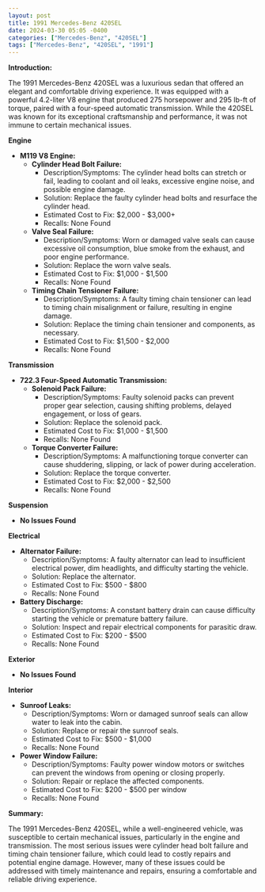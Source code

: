 ```yaml
---
layout: post
title: 1991 Mercedes-Benz 420SEL
date: 2024-03-30 05:05 -0400
categories: ["Mercedes-Benz", "420SEL"]
tags: ["Mercedes-Benz", "420SEL", "1991"]
---
```

**Introduction:**

The 1991 Mercedes-Benz 420SEL was a luxurious sedan that offered an elegant and comfortable driving experience. It was equipped with a powerful 4.2-liter V8 engine that produced 275 horsepower and 295 lb-ft of torque, paired with a four-speed automatic transmission. While the 420SEL was known for its exceptional craftsmanship and performance, it was not immune to certain mechanical issues.

**Engine**

* **M119 V8 Engine:**
    * **Cylinder Head Bolt Failure:**
        * Description/Symptoms: The cylinder head bolts can stretch or fail, leading to coolant and oil leaks, excessive engine noise, and possible engine damage.
        * Solution: Replace the faulty cylinder head bolts and resurface the cylinder head.
        * Estimated Cost to Fix: $2,000 - $3,000+
        * Recalls: None Found
    * **Valve Seal Failure:**
        * Description/Symptoms: Worn or damaged valve seals can cause excessive oil consumption, blue smoke from the exhaust, and poor engine performance.
        * Solution: Replace the worn valve seals.
        * Estimated Cost to Fix: $1,000 - $1,500
        * Recalls: None Found
    * **Timing Chain Tensioner Failure:**
        * Description/Symptoms: A faulty timing chain tensioner can lead to timing chain misalignment or failure, resulting in engine damage.
        * Solution: Replace the timing chain tensioner and components, as necessary.
        * Estimated Cost to Fix: $1,500 - $2,000
        * Recalls: None Found

**Transmission**

* **722.3 Four-Speed Automatic Transmission:**
    * **Solenoid Pack Failure:**
        * Description/Symptoms: Faulty solenoid packs can prevent proper gear selection, causing shifting problems, delayed engagement, or loss of gears.
        * Solution: Replace the solenoid pack.
        * Estimated Cost to Fix: $1,000 - $1,500
        * Recalls: None Found
    * **Torque Converter Failure:**
        * Description/Symptoms: A malfunctioning torque converter can cause shuddering, slipping, or lack of power during acceleration.
        * Solution: Replace the torque converter.
        * Estimated Cost to Fix: $2,000 - $2,500
        * Recalls: None Found

**Suspension**

* **No Issues Found**

**Electrical**

* **Alternator Failure:**
    * Description/Symptoms: A faulty alternator can lead to insufficient electrical power, dim headlights, and difficulty starting the vehicle.
    * Solution: Replace the alternator.
    * Estimated Cost to Fix: $500 - $800
    * Recalls: None Found
* **Battery Discharge:**
    * Description/Symptoms: A constant battery drain can cause difficulty starting the vehicle or premature battery failure.
    * Solution: Inspect and repair electrical components for parasitic draw.
    * Estimated Cost to Fix: $200 - $500
    * Recalls: None Found

**Exterior**

* **No Issues Found**

**Interior**

* **Sunroof Leaks:**
    * Description/Symptoms: Worn or damaged sunroof seals can allow water to leak into the cabin.
    * Solution: Replace or repair the sunroof seals.
    * Estimated Cost to Fix: $500 - $1,000
    * Recalls: None Found
* **Power Window Failure:**
    * Description/Symptoms: Faulty power window motors or switches can prevent the windows from opening or closing properly.
    * Solution: Repair or replace the affected components.
    * Estimated Cost to Fix: $200 - $500 per window
    * Recalls: None Found

**Summary:**

The 1991 Mercedes-Benz 420SEL, while a well-engineered vehicle, was susceptible to certain mechanical issues, particularly in the engine and transmission. The most serious issues were cylinder head bolt failure and timing chain tensioner failure, which could lead to costly repairs and potential engine damage. However, many of these issues could be addressed with timely maintenance and repairs, ensuring a comfortable and reliable driving experience.
